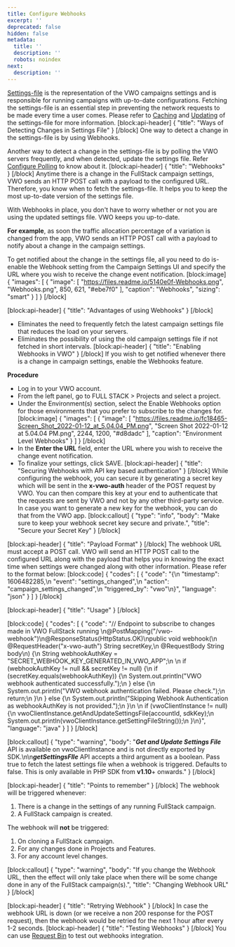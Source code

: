 ```yaml
---
title: Configure Webhooks
excerpt: ''
deprecated: false
hidden: false
metadata:
  title: ''
  description: ''
  robots: noindex
next:
  description: ''
---
```

[Settings-file](https://developers.vwo.com/docs/java-get-settings-file) is the representation of the VWO campaigns settings and is responsible for running campaigns with up-to-date configurations. Fetching the settings-file is an essential step in preventing the network requests to be made every time a user comes. Please refer to [Caching](https://developers.vwo.com/docs/caching-your-settingsfile) and [Updating](https://developers.vwo.com/docs/updating-cached-settings-file) of the settings-file for more information.
[block:api-header]
{
  "title": "Ways of Detecting Changes in Settings File"
}
[/block]
One way to detect a change in the settings-file is by using Webhooks.

Another way to detect a change in the settings-file is by polling the VWO servers frequently, and when detected, update the settings file. Refer [Configure Polling](https://developers.vwo.com/docs/java-configure-polling) to know about it.
[block:api-header]
{
  "title": "Webhooks"
}
[/block]
Anytime there is a change in the FullStack campaign settings, VWO sends an HTTP POST call with a payload to the configured URL. Therefore, you know when to fetch the settings-file. It helps you to keep the most up-to-date version of the settings file. 

With Webhooks in place, you don't have to worry whether or not you are using the updated settings file. VWO keeps you up-to-date.

**For example**, as soon the traffic allocation percentage of a variation is changed from the app, VWO sends an HTTP POST call with a payload to notify about a change in the campaign settings. 

To get notified about the change in the settings file, all you need to do is-enable the Webhook setting from the Campaign Settings UI and specify the URL where you wish to receive the change event notification.
[block:image]
{
  "images": [
    {
      "image": [
        "https://files.readme.io/5140e0f-Webhooks.png",
        "Webhooks.png",
        850,
        621,
        "#ebe7f0"
      ],
      "caption": "Webhooks",
      "sizing": "smart"
    }
  ]
}
[/block]

[block:api-header]
{
  "title": "Advantages of using Webhooks"
}
[/block]
* Eliminates the need to frequently fetch the latest campaign settings file that reduces the load on your servers.
* Eliminates the possibility of using the old campaign settings file if not fetched in short intervals.
[block:api-header]
{
  "title": "Enabling Webhooks in VWO"
}
[/block]
If you wish to get notified whenever there is a change in campaign settings, enable the Webhooks feature. 

**Procedure**

* Log in to your VWO account.
* From the left panel, go to FULL STACK > Projects and select a project.
* Under the Environment(s) section, select the Enable Webhooks option for those environments that you prefer to subscribe to the changes for.
[block:image]
{
  "images": [
    {
      "image": [
        "https://files.readme.io/fc18465-Screen_Shot_2022-01-12_at_5.04.04_PM.png",
        "Screen Shot 2022-01-12 at 5.04.04 PM.png",
        2244,
        1200,
        "#d8dadc"
      ],
      "caption": "Environment Level Webhooks"
    }
  ]
}
[/block]
* In the **Enter the URL** field, enter the URL where you wish to receive the change event notification.
* To finalize your settings, click SAVE.
[block:api-header]
{
  "title": "Securing Webhooks with API key based authentication"
}
[/block]
While configuring the webhook, you can secure it by generating a secret key which will be sent in the **x-vwo-auth** header of the POST request by VWO. You can then compare this key at your end to authenticate that the requests are sent by VWO and not by any other third-party service. In case you want to generate a new key for the webhook, you can do that from the VWO app.
[block:callout]
{
  "type": "info",
  "body": "Make sure to keep your webhook secret key secure and private.",
  "title": "Secure your Secret Key"
}
[/block]

[block:api-header]
{
  "title": "Payload Format"
}
[/block]
The webhook URL must accept a POST call. VWO will send an HTTP POST call to the configured URL along with the payload that helps you in knowing the exact time when settings were changed along with other information. Please refer to the format below:
[block:code]
{
  "codes": [
    {
      "code": "{\n  \"timestamp\": 1606482285,\n  \"event\": \"settings_changed\",\n  \"action\": \"campaign_settings_changed\",\n  \"triggered_by\": \"vwo\"\n}",
      "language": "json"
    }
  ]
}
[/block]

[block:api-header]
{
  "title": "Usage"
}
[/block]

[block:code]
{
  "codes": [
    {
      "code": "// Endpoint to subscribe to changes made in VWO FullStack running \n@PostMapping(\"/vwo-webhook\")\n@ResponseStatus(HttpStatus.OK)\npublic void webhook(\n  @RequestHeader(\"x-vwo-auth\") String secretKey,\n  @RequestBody String body\n) {\n  String webhookAuthKey = \"SECRET_WEBHOOK_KEY_GENERATED_IN_VWO_APP\";\n  \n  if (webhookAuthKey != null && secretKey != null) {\n    if (secretKey.equals(webhookAuthKey)) {\n      System.out.println(\"VWO webhook authenticated successfully.\");\n    } else {\n      System.out.println(\"VWO webhook authentication failed. Please check.\");\n      return;\n    }\n  } else {\n    System.out.println(\"Skipping Webhook Authentication as webhookAuthKey is not provided.\");\n  }\n   \n  if (vwoClientInstance != null) {\n    vwoClientInstance.getAndUpdateSettingsFile(accountId, sdkKey);\n    System.out.println(vwoClientInstance.getSettingFileString());\n  }\n}",
      "language": "java"
    }
  ]
}
[/block]

[block:callout]
{
  "type": "warning",
  "body": "***Get and Update Settings File*** API is available on vwoClientInstance and is not directly exported by SDK.\n\n***getSettingsFIle*** API accepts a third argument as a boolean. Pass true to fetch the latest settings file when a webhook is triggered. Defaults to false. This is only available in PHP SDK from **v1.10**+ onwards."
}
[/block]

[block:api-header]
{
  "title": "Points to remember"
}
[/block]
The webhook will be triggered whenever:

1. There is a change in the settings of any running FullStack campaign.
2. A FullStack campaign is created. 

The webhook will **not** be triggered:

1. On cloning a FullStack campaign.
2. For any changes done in Projects and Features.
3. For any account level changes.

[block:callout]
{
  "type": "warning",
  "body": "If you change the Webhook URL, then the effect will only take place when there will be some change done in any of the FullStack campaign(s).",
  "title": "Changing Webhook URL"
}
[/block]

[block:api-header]
{
  "title": "Retrying Webhook"
}
[/block]
In case the webhook URL is down (or we receive a non 200 response for the POST request), then the webhook would be retried for the next 1 hour after every 1-2 seconds.
[block:api-header]
{
  "title": "Testing Webhooks"
}
[/block]
You can use [Request Bin](https://requestbin.com/) to test out webhooks integration.